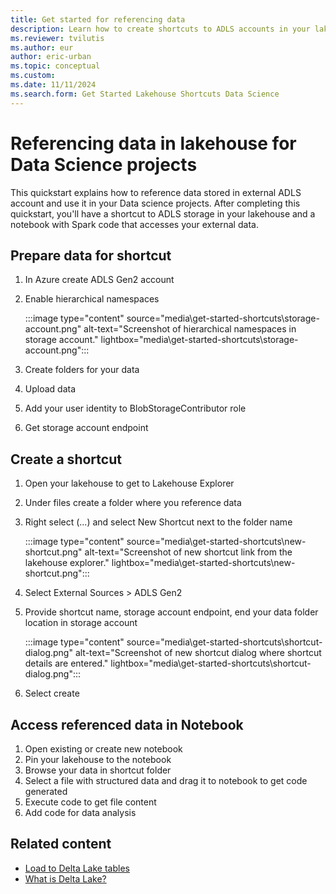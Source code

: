 ```yaml
---
title: Get started for referencing data
description: Learn how to create shortcuts to ADLS accounts in your lakehouse, and reference that data in your data science projects.
ms.reviewer: tvilutis
ms.author: eur
author: eric-urban
ms.topic: conceptual
ms.custom:
ms.date: 11/11/2024
ms.search.form: Get Started Lakehouse Shortcuts Data Science
---
```


# Referencing data in lakehouse for Data Science projects

This quickstart explains how to reference data stored in external ADLS account and use it in your Data science projects. After completing this quickstart, you'll have a shortcut to ADLS storage in your lakehouse and a notebook with Spark code that accesses your external data.

## Prepare data for shortcut

1. In Azure create ADLS Gen2 account
1. Enable hierarchical namespaces

   :::image type="content" source="media\get-started-shortcuts\storage-account.png" alt-text="Screenshot of hierarchical namespaces in storage account." lightbox="media\get-started-shortcuts\storage-account.png":::

1. Create folders for your data
1. Upload data
1. Add your user identity to BlobStorageContributor role
1. Get storage account endpoint

## Create a shortcut

1. Open your lakehouse to get to Lakehouse Explorer
1. Under files create a folder where you reference data
1. Right select (...) and select New Shortcut next to the folder name

   :::image type="content" source="media\get-started-shortcuts\new-shortcut.png" alt-text="Screenshot of new shortcut link from the lakehouse explorer." lightbox="media\get-started-shortcuts\new-shortcut.png":::

1. Select External Sources > ADLS Gen2
1. Provide shortcut name, storage account endpoint, end your data folder location in storage account

   :::image type="content" source="media\get-started-shortcuts\shortcut-dialog.png" alt-text="Screenshot of new shortcut dialog where shortcut details are entered." lightbox="media\get-started-shortcuts\shortcut-dialog.png":::

1. Select create

## Access referenced data in Notebook

1. Open existing or create new notebook
1. Pin your lakehouse to the notebook
1. Browse your data in shortcut folder
1. Select a file with structured data and drag it to notebook to get code generated
1. Execute code to get file content
1. Add code for data analysis

## Related content

- [Load to Delta Lake tables](load-to-tables.md)
- [What is Delta Lake?](/azure/synapse-analytics/spark/apache-spark-what-is-delta-lake)
